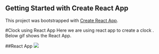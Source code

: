 ## Getting Started with Create React App
This project was bootstrapped with [Create React App](https://github.com/facebook/create-react-app).

#Clock using React App
Here we are using react app to create a clock . Below gif shows the React App.

##React App
![](https://media.giphy.com/media/RmdjYnbWMlfE4YBFHI/giphy.gif)
